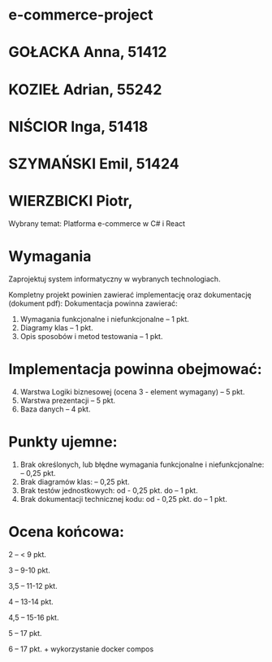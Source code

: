 # e-commerce-project
# GOŁACKA Anna, 51412 
# KOZIEŁ Adrian, 55242
# NIŚCIOR Inga, 51418
# SZYMAŃSKI Emil, 51424
# WIERZBICKI Piotr, 

Wybrany temat: Platforma e-commerce w C# i React

# Wymagania

Zaprojektuj system informatyczny w wybranych technologiach. 

Kompletny projekt powinien zawierać implementację oraz dokumentację (dokument pdf):
Dokumentacja powinna zawierać:
1. Wymagania funkcjonalne i niefunkcjonalne – 1 pkt.
2. Diagramy klas – 1 pkt.
3. Opis sposobów i metod testowania – 1 pkt.

# Implementacja powinna obejmować:
4. Warstwa Logiki biznesowej (ocena 3 - element wymagany) – 5 pkt.
5. Warstwa prezentacji – 5 pkt.
6. Baza danych – 4 pkt.

# Punkty ujemne:
1.	Brak określonych, lub błędne wymagania funkcjonalne i niefunkcjonalne: – 0,25 pkt.
2.	Brak diagramów klas: – 0,25 pkt.
3.	Brak testów jednostkowych: od - 0,25 pkt. do – 1 pkt.
4.	Brak dokumentacji technicznej kodu: od - 0,25 pkt. do – 1 pkt.

# Ocena końcowa:
2    	– < 9 pkt.

3    	– 9-10 pkt.

3,5 	– 11-12 pkt.

4 	– 13-14 pkt.

4,5 	– 15-16 pkt.

5 	– 17 pkt.

6 	– 17 pkt. + wykorzystanie docker compos
